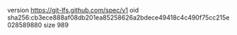 version https://git-lfs.github.com/spec/v1
oid sha256:cb3ece888af08db201ea85258626a2bdece49418c4c490f75cc215e028589880
size 989
